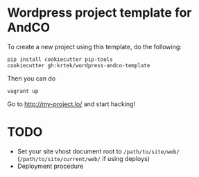 # Wordpress project template for AndCO

To create a new project using this template, do the following:

    pip install cookiecutter pip-tools
    cookiecutter gh:krtek/wordpress-andco-template

Then you can do

    vagrant up

Go to http://my-project.lo/ and start hacking!

# TODO

- Set your site vhost document root to `/path/to/site/web/` (`/path/to/site/current/web/` if using deploys)
- Deployment procedure
